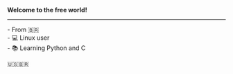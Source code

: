 <b>Welcome to the free world!</b><br>
<hr>
- From 🇧🇷 <br>
- 💻 Linux user<br>
- 📚 Learning Python and C <br>

🇺🇸🇧🇷 
